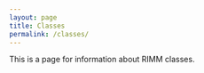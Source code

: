 ```yaml
---
layout: page
title: Classes
permalink: /classes/
---
```


This is a page for information about RIMM classes.
